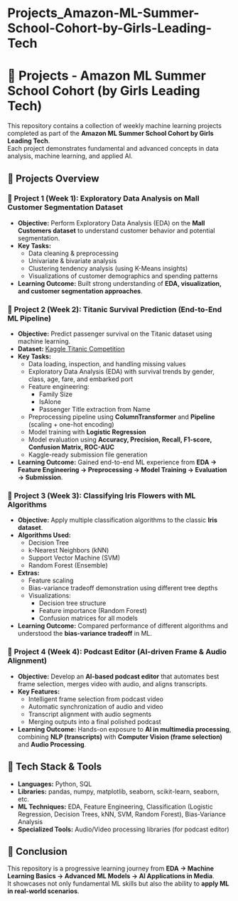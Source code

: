 # Projects_Amazon-ML-Summer-School-Cohort-by-Girls-Leading-Tech

# 📌 Projects - Amazon ML Summer School Cohort (by Girls Leading Tech)

This repository contains a collection of weekly machine learning projects completed as part of the **Amazon ML Summer School Cohort by Girls Leading Tech**.  
Each project demonstrates fundamental and advanced concepts in data analysis, machine learning, and applied AI.


## 📂 Projects Overview

### 🔹 **Project 1 (Week 1): Exploratory Data Analysis on Mall Customer Segmentation Dataset**
- **Objective:** Perform Exploratory Data Analysis (EDA) on the **Mall Customers dataset** to understand customer behavior and potential segmentation.  
- **Key Tasks:**
  - Data cleaning & preprocessing
  - Univariate & bivariate analysis
  - Clustering tendency analysis (using K-Means insights)
  - Visualizations of customer demographics and spending patterns  
- **Learning Outcome:** Built strong understanding of **EDA, visualization, and customer segmentation approaches**.


### 🔹 **Project 2 (Week 2): Titanic Survival Prediction (End-to-End ML Pipeline)**
- **Objective:** Predict passenger survival on the Titanic dataset using machine learning.  
- **Dataset:** [Kaggle Titanic Competition](https://www.kaggle.com/c/titanic/data)  
- **Key Tasks:**
  - Data loading, inspection, and handling missing values
  - Exploratory Data Analysis (EDA) with survival trends by gender, class, age, fare, and embarked port
  - Feature engineering:
    - Family Size
    - IsAlone
    - Passenger Title extraction from Name
  - Preprocessing pipeline using **ColumnTransformer** and **Pipeline** (scaling + one-hot encoding)
  - Model training with **Logistic Regression**
  - Model evaluation using **Accuracy, Precision, Recall, F1-score, Confusion Matrix, ROC-AUC**
  - Kaggle-ready submission file generation  
- **Learning Outcome:** Gained end-to-end ML experience from **EDA → Feature Engineering → Preprocessing → Model Training → Evaluation → Submission**.


### 🔹 **Project 3 (Week 3): Classifying Iris Flowers with ML Algorithms**
- **Objective:** Apply multiple classification algorithms to the classic **Iris dataset**.  
- **Algorithms Used:**
  - Decision Tree
  - k-Nearest Neighbors (kNN)
  - Support Vector Machine (SVM)
  - Random Forest (Ensemble)  
- **Extras:**
  - Feature scaling
  - Bias-variance tradeoff demonstration using different tree depths
  - Visualizations:
    - Decision tree structure
    - Feature importance (Random Forest)
    - Confusion matrices for all models  
- **Learning Outcome:** Compared performance of different algorithms and understood the **bias-variance tradeoff** in ML.



### 🔹 **Project 4 (Week 4): Podcast Editor (AI-driven Frame & Audio Alignment)**
- **Objective:** Develop an **AI-based podcast editor** that automates best frame selection, merges video with audio, and aligns transcripts.  
- **Key Features:**
  - Intelligent frame selection from podcast video
  - Automatic synchronization of audio and video
  - Transcript alignment with audio segments
  - Merging outputs into a final polished podcast  
- **Learning Outcome:** Hands-on exposure to **AI in multimedia processing**, combining **NLP (transcripts)** with **Computer Vision (frame selection)** and **Audio Processing**.



## 🚀 Tech Stack & Tools
- **Languages:** Python, SQL  
- **Libraries:** pandas, numpy, matplotlib, seaborn, scikit-learn, seaborn, etc.  
- **ML Techniques:** EDA, Feature Engineering, Classification (Logistic Regression, Decision Trees, kNN, SVM, Random Forest), Bias-Variance Analysis  
- **Specialized Tools:** Audio/Video processing libraries (for podcast editor)  


## 📌 Conclusion
This repository is a progressive learning journey from **EDA → Machine Learning Basics → Advanced ML Models → AI Applications in Media**.  
It showcases not only fundamental ML skills but also the ability to **apply ML in real-world scenarios**.

